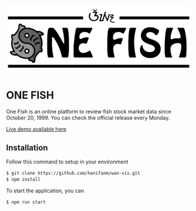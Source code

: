 
![enter image description here](docs/one-fish.png)
# ONE FISH
One Fish is an online platform to review fish stock market data since October 20, 1999. You can check the official release every Monday.

[Live demo available here]([https://flamboyant-hypatia-dd49e9.netlify.app/](https://flamboyant-hypatia-dd49e9.netlify.app/))

## Installation
Follow this command to setup in your environment
```sh
$ git clone https://github.com/hanifanm/wan-vis.git
$ npm install
```
To start the application, you can
```sh
$ npm run start
```

